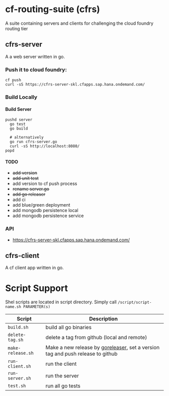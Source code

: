 # cf-routing-suite (cfrs)
A suite containing servers and clients for challenging the cloud foundry routing tier

## cfrs-server

A a web server written in go. 

### Push it to cloud foundry:

```
cf push
curl -sS https://cfrs-server-skl.cfapps.sap.hana.ondemand.com/
```

### Build Locally

#### Build Server

```
pushd server
  go test
  go build
  
  # alternatively
  go run cfrs-server.go
  curl -sS http://localhost:8080/ 
popd
```

#### TODO

- ~~add version~~
- ~~add unit test~~
- add version to cf push process
- ~~rename server.go~~
- ~~add go releaser~~
- add ci
- add blue/green deployment
- add mongodb persistence local
- add mongodb persistence service



### API

- https://cfrs-server-skl.cfapps.sap.hana.ondemand.com/

## cfrs-client

A cf client app written in go. 

# Script Support

Shel scripts are located in script directory. Simply call ````/script/script-name.sh PARAMETER(s)````

| Script | Description |
|--------|-------------|
| ```build.sh``` | build all go binaries |
| ```delete-tag.sh``` | delete a tag from github (local and remote) |
| ```make-release.sh``` | Make a new release by [goreleaser](https://goreleaser.com), set a version tag and push release to github |
| ```run-client.sh``` | run the client |
| ```run-server.sh``` | run the server |
| ```test.sh``` | run all go tests |


